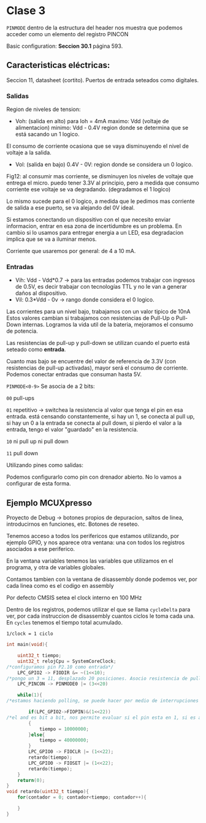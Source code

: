 # Clase 3

`PINMODE` dentro de la estructura del header nos muestra que podemos acceder como un elemento del registro PINCON

Basic configuration: **Seccion 30.1** página 593.

## Caracteristicas eléctricas:

Seccion 11, datasheet (cortito).
Puertos de entrada seteados como digitales.

### Salidas 

Region de niveles de tension:
- Voh: (salida en alto) para Ioh = 4mA
    maximo: Vdd (voltaje de alimentacion)
    minimo: Vdd - 0.4V
    region donde se determina que se está sacando un 1 logico.

El consumo de corriente ocasiona que se vaya disminuyendo el nivel de voltaje a la salida.
- Vol: (salida en bajo)
    0.4V - 0V: region donde se considera un 0 logico.

Fig12: al consumir mas corriente, se disminuyen los niveles de voltaje que entrega el micro.
puedo tener 3.3V al principio, pero a medida que consumo corriente ese voltaje se va degradando. (degradamos el 1 logico)

Lo mismo sucede para el 0 logico, a medida que le pedimos mas corriente de salida a ese puerto, se va alejando del 0V ideal.

Si estamos conectando un dispositivo con el que necesito enviar informacion, entrar en esa zona de incertidumbre es un problema. En cambio si lo usamos para entregar energia a un LED, esa degradacion implica que se va a iluminar menos. 

Corriente que usaremos por general: de 4 a 10 mA.

### Entradas

- Vih: Vdd - Vdd*0.7 -> para las entradas podemos trabajar con ingresos de 0.5V, es decir trabajar con tecnologías TTL y no le van a generar daños al dispositivo.
- Vil: 0.3*Vdd - 0v -> rango donde considera el 0 logico.

Las corrientes para un nivel bajo, trabajamos con un valor tipico de 10nA
Estos valores cambian si trabajamos con resistencias de Pull-Up o Pull-Down internas. Logramos la vida util de la bateria, mejoramos el consumo de potencia.

Las resistencias de pull-up y pull-down se utilizan cuando el puerto está seteado como **entrada**.

Cuanto mas bajo se encuentre del valor de referencia de 3.3V (con resistencias de pull-up activadas), mayor será el consumo de corriente. Podemos conectar entradas que consuman hasta 5V.

`PINMODE<0-9>`
Se asocia de a 2 bits: 
 
 `00` pull-ups
 
 `01` repetitivo -> switchea la resistencia al valor que tenga el pin en esa entrada. está censando constantemente, si hay un 1, se conecta al pull up, si hay un 0 a la entrada se conecta al pull down, si pierdo el valor a la entrada, tengo el valor "guardado" en la resistencia.
 
 `10` ni pull up ni pull down
 
 `11` pull down

Utilizando pines como salidas:

Podemos configurarlo como pin con drenador abierto. No lo vamos a configurar de esta forma.

## Ejemplo MCUXpresso

Proyecto de Debug -> botones propios de depuracion, saltos de linea, introducirnos en funciones, etc. Botones de reseteo.

Tenemos acceso a todos los perifericos que estamos utilizando, por ejemplo GPIO, y nos aparece otra ventana: una con todos los registros asociados a ese periferico.

En la ventana variables tenemos las variables que utilizamos en el programa, y otra de variables globales.

Contamos tambien con la ventana de disassembly donde podemos ver, por cada linea como es el codigo en assembly

Por defecto CMSIS setea el clock interno en 100 MHz

Dentro de los registros, podemos utilizar el que se llama `cycleDelta` para ver, por cada instruccion de disassembly cuantos ciclos le toma cada una. En `cycles` tenemos el tiempo total acumulado.
 
<!-- ctrl + ] = comentarios -->

`1/clock = 1 ciclo`

```c
int main(void){

    uint32_t tiempo;
    uint32_t relojCpu = SystemCoreClock;
/*configuramos pin P2.10 como entrada*/
    LPC_GPIO2 -> FIODIR &= ~(1<<10); 
/*pongo un 3 = 11, desplazado 20 posiciones. Asocio resistencia de pull-down*/
    LPC_PINCON -> PINMODE0 |= (3<<20) 

    while(1){
/*estamos haciendo polling, se puede hacer por medio de interrupciones en el puerto*/

        if(LPC_GPIO2->FIOPIN)&(1<<22))
/*el and es bit a bit, nos permite evaluar si el pin esta en 1, si es asi es true y entra al if*/
        {
            tiempo = 10000000;
        }else{
            tiempo = 40000000;
        }
        LPC_GPIO0 -> FIOCLR |= (1<<22);
        retardo(tiempo);
        LPC_GPIO0 -> FIOSET |= (1<<22);
        retardo(tiempo); 
    }
    return(0);
}
void retardo(uint32_t tiempo){
    for(contador = 0; contador<tiempo; contador++){

    }
}
```


